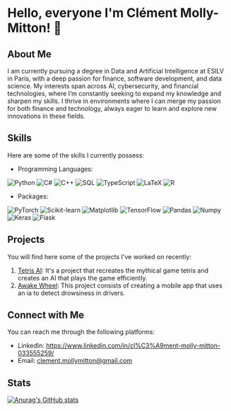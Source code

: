 # Hello, everyone I'm Clément Molly-Mitton! 👋

## About Me

I am currently pursuing a degree in Data and Artificial Intelligence at ESILV in Paris, with a deep passion for finance, software development, and data science. My interests span across AI, cybersecurity, and financial technologies, where I’m constantly seeking to expand my knowledge and sharpen my skills. I thrive in environments where I can merge my passion for both finance and technology, always eager to learn and explore new innovations in these fields.

## Skills

Here are some of the skills I currently possess:

- Programming Languages:

![Python](https://img.shields.io/badge/-Python-black?logo=python&logoColor=white)
![C#](https://img.shields.io/badge/-C%23-green?logo=c-sharp&logoColor=white)
![C++](https://img.shields.io/badge/-C++-orange?logo=cplusplus&logoColor=white)
![SQL](https://img.shields.io/badge/-SQL-4479A1?logo=mysql&logoColor=white)
![TypeScript](https://img.shields.io/badge/typescript-blue?logo=typescript&logoColor=white)
![LaTeX](https://img.shields.io/badge/latex-%23008080?logo=latex&logoColor=white)
![R](https://img.shields.io/badge/r-%23276DC3.svg?logo=r&logoColor=white)

- Packages:

![PyTorch](https://img.shields.io/badge/-PyTorch-EE4C2C?logo=pytorch&logoColor=white)
![Scikit-learn](https://img.shields.io/badge/-Scikit--learn-F7931A?logo=scikit-learn&logoColor=white)
![Matplotlib](https://img.shields.io/badge/Matplotlib-%23ffffff?logo=Matplotlib&logoColor=black)
![TensorFlow](https://img.shields.io/badge/-TensorFlow-FFC107?logo=tensorflow&logoColor=white)
![Pandas](https://img.shields.io/badge/-Pandas-007396?logo=pandas&logoColor=white)
![Numpy](https://img.shields.io/badge/-Numpy-013243?&logo=NumPy&logoColor=white)
![Keras](https://img.shields.io/badge/-Keras-red?logo=keras&logoColor=white)
![Flask](https://img.shields.io/badge/Flask-000000?logo=Flask&logoColor=white)

## Projects

You will find here some of the projects I've worked on recently:

1. [Tetris AI](https://github.com/Bliights/Tetris-AI): It's a project that recreates the mythical game tetris and creates an AI that plays the game efficiently.
2. [Awake Wheel](https://github.com/Bliights/Awake-Wheel): This project consists of creating a mobile app that uses an ia to detect drowsiness in drivers.

## Connect with Me

You can reach me through the following platforms:

- LinkedIn: https://www.linkedin.com/in/cl%C3%A9ment-molly-mitton-033555259/
- Email: clement.mollymitton@gmail.com

## Stats

[![Anurag's GitHub stats](https://github-readme-stats.anuraghazra1.vercel.app/api?username=Bliights&show_icons=true&line_height=27&include_all_commits=true)](https://github.com/anuraghazra/github-readme-stats)
